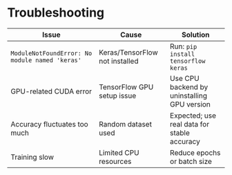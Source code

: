# Troubleshooting

| Issue | Cause | Solution |
|--------|--------|-----------|
| `ModuleNotFoundError: No module named 'keras'` | Keras/TensorFlow not installed | Run: `pip install tensorflow keras` |
| GPU-related CUDA error | TensorFlow GPU setup issue | Use CPU backend by uninstalling GPU version |
| Accuracy fluctuates too much | Random dataset used | Expected; use real data for stable accuracy |
| Training slow | Limited CPU resources | Reduce epochs or batch size |
